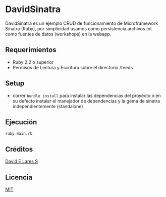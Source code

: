 # DavidSinatra

DavidSinatra es un ejemplo CRUD de funcionamiento de Microframework Sinatra (Ruby), por simplicidad usamos como
persistencia archivos.txt como fuentes de datos (workshops) en la webapp.

## Requerimientos

-	Ruby 2.2 o superior
-	Permisos de Lectura y Escritura sobre el directorio /feeds	

## Setup

- correr ```bundle install``` para instalar las dependencias del proyecto o en su defecto instalar 
  el manejador de dependencias y la gema de sinatra independientemente (standalone)

## Ejecución

```
ruby main.rb
```

## Créditos
[David E Lares S](https://davidlares.com)

## Licencia
[MIT](https://opensource.org/licenses/MIT)
